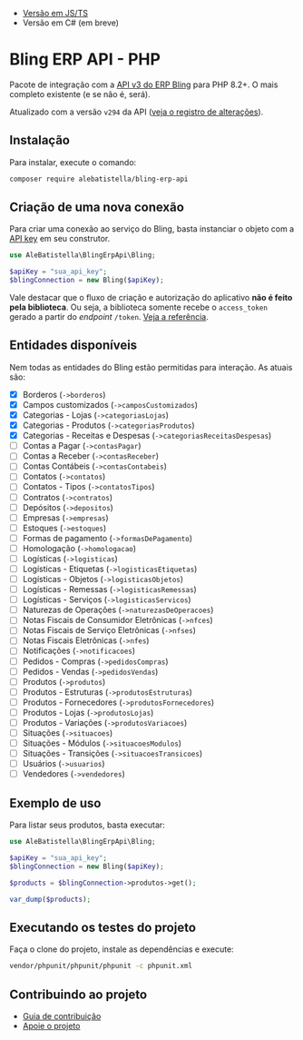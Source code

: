 - [Versão em JS/TS](https://github.com/AlexandreBellas/bling-erp-api-js)
- Versão em C# (em breve)

# Bling ERP API - PHP

Pacote de integração com a [API v3 do ERP Bling](https://developer.bling.com.br)
para PHP 8.2+. O mais completo existente (e se não é, será).

Atualizado com a versão `v294` da API ([veja o registro de alterações](https://developer.bling.com.br/changelogs#2024-02-15)).

## Instalação

Para instalar, execute o comando:

```bash
composer require alebatistella/bling-erp-api
```

## Criação de uma nova conexão

Para criar uma conexão ao serviço do Bling, basta instanciar o objeto com a [API key](https://developer.bling.com.br/autenticacao) em seu construtor.

```php
use AleBatistella\BlingErpApi\Bling;

$apiKey = "sua_api_key";
$blingConnection = new Bling($apiKey);
```

Vale destacar que o fluxo de criação e autorização do aplicativo **não é feito
pela biblioteca**. Ou seja, a biblioteca somente recebe o `access_token` gerado
a partir do _endpoint_ `/token`. [Veja a referência](https://developer.bling.com.br/aplicativos#tokens-de-acesso).

## Entidades disponíveis

Nem todas as entidades do Bling estão permitidas para interação. As atuais são:

- [x] Borderos (`->borderos`)
- [x] Campos customizados (`->camposCustomizados`)
- [x] Categorias - Lojas (`->categoriasLojas`)
- [x] Categorias - Produtos (`->categoriasProdutos`)
- [x] Categorias - Receitas e Despesas (`->categoriasReceitasDespesas`)
- [ ] Contas a Pagar (`->contasPagar`)
- [ ] Contas a Receber (`->contasReceber`)
- [ ] Contas Contábeis (`->contasContabeis`)
- [ ] Contatos (`->contatos`)
- [ ] Contatos - Tipos (`->contatosTipos`)
- [ ] Contratos (`->contratos`)
- [ ] Depósitos (`->depositos`)
- [ ] Empresas (`->empresas`)
- [ ] Estoques (`->estoques`)
- [ ] Formas de pagamento (`->formasDePagamento`)
- [ ] Homologação (`->homologacao`)
- [ ] Logísticas (`->logisticas`)
- [ ] Logísticas - Etiquetas (`->logisticasEtiquetas`)
- [ ] Logísticas - Objetos (`->logisticasObjetos`)
- [ ] Logísticas - Remessas (`->logisticasRemessas`)
- [ ] Logísticas - Serviços (`->logisticasServicos`)
- [ ] Naturezas de Operações (`->naturezasDeOperacoes`)
- [ ] Notas Fiscais de Consumidor Eletrônicas (`->nfces`)
- [ ] Notas Fiscais de Serviço Eletrônicas (`->nfses`)
- [ ] Notas Fiscais Eletrônicas (`->nfes`)
- [ ] Notificações (`->notificacoes`)
- [ ] Pedidos - Compras (`->pedidosCompras`)
- [ ] Pedidos - Vendas (`->pedidosVendas`)
- [ ] Produtos (`->produtos`)
- [ ] Produtos - Estruturas (`->produtosEstruturas`)
- [ ] Produtos - Fornecedores (`->produtosFornecedores`)
- [ ] Produtos - Lojas (`->produtosLojas`)
- [ ] Produtos - Variações (`->produtosVariacoes`)
- [ ] Situações (`->situacoes`)
- [ ] Situações - Módulos (`->situacoesModulos`)
- [ ] Situações - Transições (`->situacoesTransicoes`)
- [ ] Usuários (`->usuarios`)
- [ ] Vendedores (`->vendedores`)

## Exemplo de uso

Para listar seus produtos, basta executar:

```php
use AleBatistella\BlingErpApi\Bling;

$apiKey = "sua_api_key";
$blingConnection = new Bling($apiKey);

$products = $blingConnection->produtos->get();

var_dump($products);
```

## Executando os testes do projeto

Faça o clone do projeto, instale as dependências e execute:

```bash
vendor/phpunit/phpunit/phpunit -c phpunit.xml
```

## Contribuindo ao projeto

- [Guia de contribuição](https://github.com/AlexandreBellas/bling-erp-api-php/blob/v5.0.0/CONTRIBUTING.md)
- [Apoie o projeto](https://www.paypal.com/donate/?hosted_button_id=G2NJKZ5MUMKBS)
